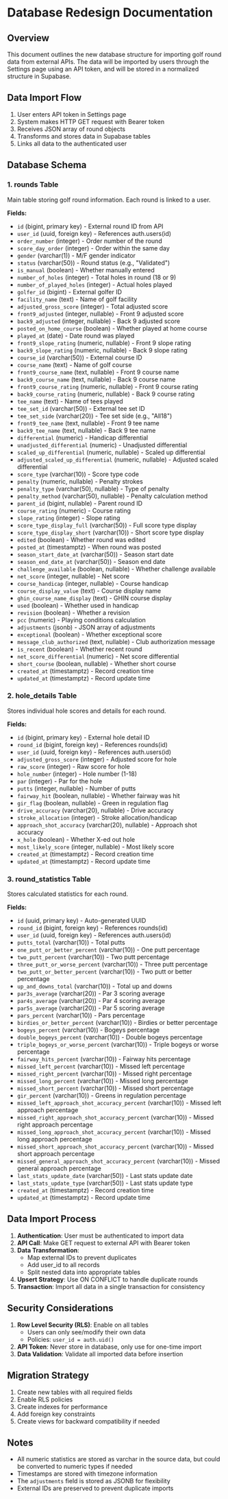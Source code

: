 # Database Redesign Documentation

## Overview
This document outlines the new database structure for importing golf round data from external APIs. The data will be imported by users through the Settings page using an API token, and will be stored in a normalized structure in Supabase.

## Data Import Flow
1. User enters API token in Settings page
2. System makes HTTP GET request with Bearer token
3. Receives JSON array of round objects
4. Transforms and stores data in Supabase tables
5. Links all data to the authenticated user

## Database Schema

### 1. rounds Table
Main table storing golf round information. Each round is linked to a user.

**Fields:**
- `id` (bigint, primary key) - External round ID from API
- `user_id` (uuid, foreign key) - References auth.users(id)
- `order_number` (integer) - Order number of the round
- `score_day_order` (integer) - Order within the same day
- `gender` (varchar(1)) - M/F gender indicator
- `status` (varchar(50)) - Round status (e.g., "Validated")
- `is_manual` (boolean) - Whether manually entered
- `number_of_holes` (integer) - Total holes in round (18 or 9)
- `number_of_played_holes` (integer) - Actual holes played
- `golfer_id` (bigint) - External golfer ID
- `facility_name` (text) - Name of golf facility
- `adjusted_gross_score` (integer) - Total adjusted score
- `front9_adjusted` (integer, nullable) - Front 9 adjusted score
- `back9_adjusted` (integer, nullable) - Back 9 adjusted score
- `posted_on_home_course` (boolean) - Whether played at home course
- `played_at` (date) - Date round was played
- `front9_slope_rating` (numeric, nullable) - Front 9 slope rating
- `back9_slope_rating` (numeric, nullable) - Back 9 slope rating
- `course_id` (varchar(50)) - External course ID
- `course_name` (text) - Name of golf course
- `front9_course_name` (text, nullable) - Front 9 course name
- `back9_course_name` (text, nullable) - Back 9 course name
- `front9_course_rating` (numeric, nullable) - Front 9 course rating
- `back9_course_rating` (numeric, nullable) - Back 9 course rating
- `tee_name` (text) - Name of tees played
- `tee_set_id` (varchar(50)) - External tee set ID
- `tee_set_side` (varchar(20)) - Tee set side (e.g., "All18")
- `front9_tee_name` (text, nullable) - Front 9 tee name
- `back9_tee_name` (text, nullable) - Back 9 tee name
- `differential` (numeric) - Handicap differential
- `unadjusted_differential` (numeric) - Unadjusted differential
- `scaled_up_differential` (numeric, nullable) - Scaled up differential
- `adjusted_scaled_up_differential` (numeric, nullable) - Adjusted scaled differential
- `score_type` (varchar(10)) - Score type code
- `penalty` (numeric, nullable) - Penalty strokes
- `penalty_type` (varchar(50), nullable) - Type of penalty
- `penalty_method` (varchar(50), nullable) - Penalty calculation method
- `parent_id` (bigint, nullable) - Parent round ID
- `course_rating` (numeric) - Course rating
- `slope_rating` (integer) - Slope rating
- `score_type_display_full` (varchar(50)) - Full score type display
- `score_type_display_short` (varchar(10)) - Short score type display
- `edited` (boolean) - Whether round was edited
- `posted_at` (timestamptz) - When round was posted
- `season_start_date_at` (varchar(50)) - Season start date
- `season_end_date_at` (varchar(50)) - Season end date
- `challenge_available` (boolean, nullable) - Whether challenge available
- `net_score` (integer, nullable) - Net score
- `course_handicap` (integer, nullable) - Course handicap
- `course_display_value` (text) - Course display name
- `ghin_course_name_display` (text) - GHIN course display
- `used` (boolean) - Whether used in handicap
- `revision` (boolean) - Whether a revision
- `pcc` (numeric) - Playing conditions calculation
- `adjustments` (jsonb) - JSON array of adjustments
- `exceptional` (boolean) - Whether exceptional score
- `message_club_authorized` (text, nullable) - Club authorization message
- `is_recent` (boolean) - Whether recent round
- `net_score_differential` (numeric) - Net score differential
- `short_course` (boolean, nullable) - Whether short course
- `created_at` (timestamptz) - Record creation time
- `updated_at` (timestamptz) - Record update time

### 2. hole_details Table
Stores individual hole scores and details for each round.

**Fields:**
- `id` (bigint, primary key) - External hole detail ID
- `round_id` (bigint, foreign key) - References rounds(id)
- `user_id` (uuid, foreign key) - References auth.users(id)
- `adjusted_gross_score` (integer) - Adjusted score for hole
- `raw_score` (integer) - Raw score for hole
- `hole_number` (integer) - Hole number (1-18)
- `par` (integer) - Par for the hole
- `putts` (integer, nullable) - Number of putts
- `fairway_hit` (boolean, nullable) - Whether fairway was hit
- `gir_flag` (boolean, nullable) - Green in regulation flag
- `drive_accuracy` (varchar(20), nullable) - Drive accuracy
- `stroke_allocation` (integer) - Stroke allocation/handicap
- `approach_shot_accuracy` (varchar(20), nullable) - Approach shot accuracy
- `x_hole` (boolean) - Whether X-ed out hole
- `most_likely_score` (integer, nullable) - Most likely score
- `created_at` (timestamptz) - Record creation time
- `updated_at` (timestamptz) - Record update time

### 3. round_statistics Table
Stores calculated statistics for each round.

**Fields:**
- `id` (uuid, primary key) - Auto-generated UUID
- `round_id` (bigint, foreign key) - References rounds(id)
- `user_id` (uuid, foreign key) - References auth.users(id)
- `putts_total` (varchar(10)) - Total putts
- `one_putt_or_better_percent` (varchar(10)) - One putt percentage
- `two_putt_percent` (varchar(10)) - Two putt percentage
- `three_putt_or_worse_percent` (varchar(10)) - Three putt percentage
- `two_putt_or_better_percent` (varchar(10)) - Two putt or better percentage
- `up_and_downs_total` (varchar(10)) - Total up and downs
- `par3s_average` (varchar(20)) - Par 3 scoring average
- `par4s_average` (varchar(20)) - Par 4 scoring average
- `par5s_average` (varchar(20)) - Par 5 scoring average
- `pars_percent` (varchar(10)) - Pars percentage
- `birdies_or_better_percent` (varchar(10)) - Birdies or better percentage
- `bogeys_percent` (varchar(10)) - Bogeys percentage
- `double_bogeys_percent` (varchar(10)) - Double bogeys percentage
- `triple_bogeys_or_worse_percent` (varchar(10)) - Triple bogeys or worse percentage
- `fairway_hits_percent` (varchar(10)) - Fairway hits percentage
- `missed_left_percent` (varchar(10)) - Missed left percentage
- `missed_right_percent` (varchar(10)) - Missed right percentage
- `missed_long_percent` (varchar(10)) - Missed long percentage
- `missed_short_percent` (varchar(10)) - Missed short percentage
- `gir_percent` (varchar(10)) - Greens in regulation percentage
- `missed_left_approach_shot_accuracy_percent` (varchar(10)) - Missed left approach percentage
- `missed_right_approach_shot_accuracy_percent` (varchar(10)) - Missed right approach percentage
- `missed_long_approach_shot_accuracy_percent` (varchar(10)) - Missed long approach percentage
- `missed_short_approach_shot_accuracy_percent` (varchar(10)) - Missed short approach percentage
- `missed_general_approach_shot_accuracy_percent` (varchar(10)) - Missed general approach percentage
- `last_stats_update_date` (varchar(50)) - Last stats update date
- `last_stats_update_type` (varchar(50)) - Last stats update type
- `created_at` (timestamptz) - Record creation time
- `updated_at` (timestamptz) - Record update time

## Data Import Process

1. **Authentication**: User must be authenticated to import data
2. **API Call**: Make GET request to external API with Bearer token
3. **Data Transformation**: 
   - Map external IDs to prevent duplicates
   - Add user_id to all records
   - Split nested data into appropriate tables
4. **Upsert Strategy**: Use ON CONFLICT to handle duplicate rounds
5. **Transaction**: Import all data in a single transaction for consistency

## Security Considerations

1. **Row Level Security (RLS)**: Enable on all tables
   - Users can only see/modify their own data
   - Policies: `user_id = auth.uid()`
2. **API Token**: Never store in database, only use for one-time import
3. **Data Validation**: Validate all imported data before insertion

## Migration Strategy

1. Create new tables with all required fields
2. Enable RLS policies
3. Create indexes for performance
4. Add foreign key constraints
5. Create views for backward compatibility if needed

## Notes

- All numeric statistics are stored as varchar in the source data, but could be converted to numeric types if needed
- Timestamps are stored with timezone information
- The `adjustments` field is stored as JSONB for flexibility
- External IDs are preserved to prevent duplicate imports